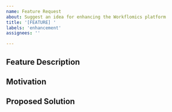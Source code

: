 ```yaml
---
name: Feature Request
about: Suggest an idea for enhancing the Workflomics platform
title: '[FEATURE] '
labels: 'enhancement'
assignees: ''

---
```


## Feature Description
<!-- Provide a clear and concise description of the feature you're proposing. Explain the problem it addresses or the new capability it adds. -->

## Motivation
<!-- Describe the motivation behind this feature request. Why is this change important to you? How can it benefit other users of the platform? -->

## Proposed Solution
<!-- Provide a detailed description of how you envision this feature being implemented. Include any specific functionality, changes to the user interface, or alterations to existing features. -->

